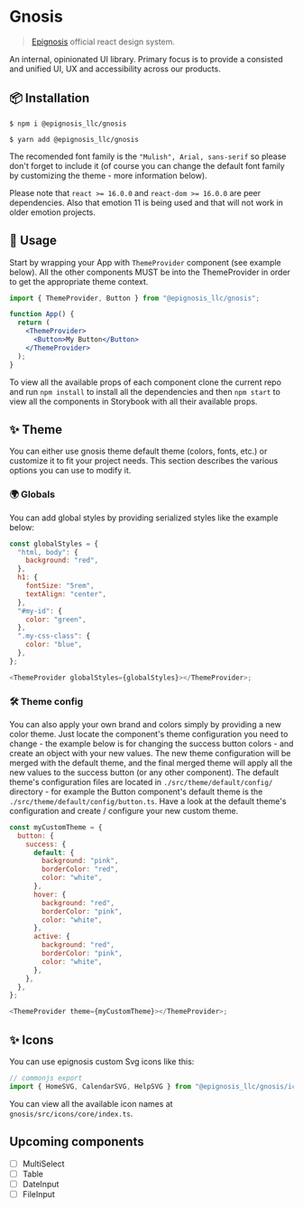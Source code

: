 # Gnosis

> [Epignosis](https://www.epignosishq.com/) official react design system.

An internal, opinionated UI library. Primary focus is to provide a consisted and unified UI, UX and accessibility across our products.

## 📦 Installation

```text
$ npm i @epignosis_llc/gnosis
```

```text
$ yarn add @epignosis_llc/gnosis
```

The recomended font family is the `"Mulish", Arial, sans-serif` so please don't forget to include it (of course you can change the default font family by customizing the theme - more information below).

Please note that `react >= 16.0.0` and `react-dom >= 16.0.0` are peer dependencies. Also that emotion 11 is being used and that will not work in older emotion projects.

## 🔨 Usage

Start by wrapping your App with `ThemeProvider` component (see example below). All the other components MUST be into the ThemeProvider in order to get the appropriate theme context.

```jsx
import { ThemeProvider, Button } from "@epignosis_llc/gnosis";

function App() {
  return (
    <ThemeProvider>
      <Button>My Button</Button>
    </ThemeProvider>
  );
}
```

To view all the available props of each component clone the current repo and run `npm install` to install all the dependencies and then `npm start` to view all the components in Storybook with all their available props.

## ✨ Theme

You can either use gnosis theme default theme (colors, fonts, etc.) or customize it to fit your project needs. This section describes the various options you can use to modify it.

### 🌍 Globals

You can add global styles by providing serialized styles like the example below:

```js
const globalStyles = {
  "html, body": {
    background: "red",
  },
  h1: {
    fontSize: "5rem",
    textAlign: "center",
  },
  "#my-id": {
    color: "green",
  },
  ".my-css-class": {
    color: "blue",
  },
};

<ThemeProvider globalStyles={globalStyles}></ThemeProvider>;
```

### 🛠 Theme config

You can also apply your own brand and colors simply by providing a new color theme. Just locate the component's theme configuration you need to change - the example below is for changing the success button colors - and create an object with your new values. The new theme configuration will be merged with the default theme, and the final merged theme will apply all the new values to the success button (or any other component). The default theme's configuration files are located in `./src/theme/default/config/` directory - for example the Button component's default theme is the `./src/theme/default/config/button.ts`. Have a look at the default theme's configuration and create / configure your new custom theme.

```js
const myCustomTheme = {
  button: {
    success: {
      default: {
        background: "pink",
        borderColor: "red",
        color: "white",
      },
      hover: {
        background: "red",
        borderColor: "pink",
        color: "white",
      },
      active: {
        background: "red",
        borderColor: "pink",
        color: "white",
      },
    },
  },
};

<ThemeProvider theme={myCustomTheme}></ThemeProvider>;
```

## ✨ Icons

You can use epignosis custom Svg icons like this:

```js
// commonjs export
import { HomeSVG, CalendarSVG, HelpSVG } from "@epignosis_llc/gnosis/icons/";
```

You can view all the available icon names at `gnosis/src/icons/core/index.ts`.

## Upcoming components

- [ ] MultiSelect
- [ ] Table
- [ ] DateInput
- [ ] FileInput
